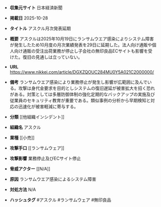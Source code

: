 - **収集元サイト**
日本経済新聞

- **掲載日**
2025-10-28

- **タイトル**
アスクル月次発表延期

- **概要**
アスクルは2025年10月19日にランサムウエア感染によりシステム障害が発生したため10月度の月次業績発表を29日に延期した。法人向け通販や個人向け通販の受注出荷業務が停止し子会社の無印良品ECサイトも影響を受けた。復旧の見通しは立っていない。

- **URL**
https://www.nikkei.com/article/DGXZQOUC284MU0Y5A021C2000000/

- **備考**
ランサムウエア感染により業務停止が発生し影響が広範囲に及んでいる。攻撃は身代金要求を目的としシステムの復旧遅延が被害拡大を招く恐れがある。対策としては多層防御体制の強化定期的なバックアップの実施及び従業員のセキュリティ教育が重要である。類似事例の分析から早期検知と対応の迅速化が被害軽減に寄与する。

- **分類**
[[他組織インシデント]]

- **組織名**
アスクル

- **業種**
[[小売]]

- **攻撃手口**
[[ランサムウェア]]

- **攻撃影響**
業務停止及びECサイト停止

- **脅威アクター**
[[N/A]]

- **原因**
ランサムウエア感染によるシステム障害

- **対処方法**
N/A

- **ハッシュタグ**
#アスクル #ランサムウェア #無印良品
